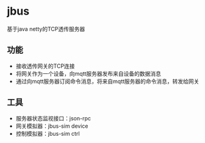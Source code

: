 # jbus
基于java netty的TCP透传服务器

## 功能
* 接收透传网关的TCP连接
* 将网关作为一个设备，向mqtt服务器发布来自设备的数据消息
* 通过向mqtt服务器订阅命令消息，将来自mqtt服务器的命令消息，转发给网关

## 工具
* 服务器状态监视接口：json-rpc
* 网关模拟器：jbus-sim device
* 控制模拟器：jbus-sim ctrl
